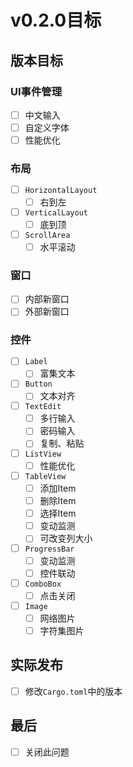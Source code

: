 # v0.2.0目标

## 版本目标

### UI事件管理

* [ ] 中文输入
* [ ] 自定义字体
* [ ] 性能优化

### 布局

* [ ] `HorizontalLayout`
    * [ ] 右到左
* [ ] `VerticalLayout`
    * [ ] 底到顶
* [ ] `ScrollArea`
    * [ ] 水平滚动

### 窗口

* [ ] 内部新窗口
* [ ] 外部新窗口

### 控件

* [ ] `Label`
    * [ ] 富集文本
* [ ] `Button`
    * [ ] 文本对齐
* [ ] `TextEdit`
    * [ ] 多行输入
    * [ ] 密码输入
    * [ ] 复制、粘贴
* [ ] `ListView`
    * [ ] 性能优化
* [ ] `TableView`
    * [ ] 添加Item
    * [ ] 删除Item
    * [ ] 选择Item
    * [ ] 变动监测
    * [ ] 可改变列大小
* [ ] `ProgressBar`
    * [ ] 变动监测
    * [ ] 控件联动
* [ ] `ComboBox`
    * [ ] 点击关闭
* [ ] `Image`
    * [ ] 网络图片
    * [ ] 字符集图片

## 实际发布

* [ ] 修改`Cargo.toml`中的版本

## 最后

* [ ] 关闭此问题